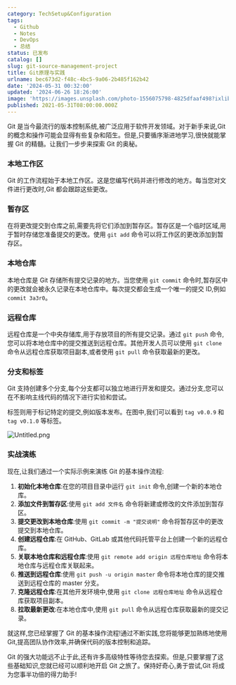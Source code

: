 ```yaml
---
category: TechSetup&Configuration
tags:
  - Github
  - Notes
  - DevOps
  - 总结
status: 已发布
catalog: []
slug: git-source-management-project
title: Git原理与实践
urlname: bec673d2-f48c-4bc5-9a06-2b485f162b42
date: '2024-05-31 00:32:00'
updated: '2024-06-26 18:26:00'
image: 'https://images.unsplash.com/photo-1556075798-4825dfaaf498?ixlib=rb-4.0.3&q=85&fm=jpg&crop=entropy&cs=srgb'
published: 2021-05-31T08:00:00.000Z
---
```


Git 是当今最流行的版本控制系统,被广泛应用于软件开发领域。对于新手来说,Git 的概念和操作可能会显得有些复杂和陌生。但是,只要循序渐进地学习,很快就能掌握 Git 的精髓。让我们一步步来探索 Git 的奥秘。


### 本地工作区


Git 的工作流程始于本地工作区。这是您编写代码并进行修改的地方。每当您对文件进行更改时,Git 都会跟踪这些更改。


### 暂存区


在将更改提交到仓库之前,需要先将它们添加到暂存区。暂存区是一个临时区域,用于暂时存储您准备提交的更改。使用 `git add` 命令可以将工作区的更改添加到暂存区。


### 本地仓库


本地仓库是 Git 存储所有提交记录的地方。当您使用 `git commit` 命令时,暂存区中的更改就会被永久记录在本地仓库中。每次提交都会生成一个唯一的提交 ID,例如 `commit 3a3r0`。


### 远程仓库


远程仓库是一个中央存储库,用于存放项目的所有提交记录。通过 `git push` 命令,您可以将本地仓库中的提交推送到远程仓库。其他开发人员可以使用 `git clone` 命令从远程仓库获取项目副本,或者使用 `git pull` 命令获取最新的更改。


### 分支和标签


Git 支持创建多个分支,每个分支都可以独立地进行开发和提交。通过分支,您可以在不影响主线代码的情况下进行实验和尝试。


标签则用于标记特定的提交,例如版本发布。在图中,我们可以看到 `tag v0.0.9` 和 `tag v0.1.0` 等标签。


![Untitled.png](https://prod-files-secure.s3.us-west-2.amazonaws.com/5d24fe63-e567-4804-86f9-9fdc62e13082/77b77e01-3aab-4add-bdbd-7f489727861d/Untitled.png?X-Amz-Algorithm=AWS4-HMAC-SHA256&X-Amz-Content-Sha256=UNSIGNED-PAYLOAD&X-Amz-Credential=ASIAZI2LB466TIXZRHTW%2F20250319%2Fus-west-2%2Fs3%2Faws4_request&X-Amz-Date=20250319T213420Z&X-Amz-Expires=3600&X-Amz-Security-Token=IQoJb3JpZ2luX2VjECUaCXVzLXdlc3QtMiJHMEUCIQD88%2BqbW2LdNXzt8w0yLoT%2F7unl9brvqTLkx7xhs2AHtAIgBnvDKZUg%2FsSxfqMV0WrKDFlU6bVTJ46rAY4JlDAGFm8q%2FwMIfhAAGgw2Mzc0MjMxODM4MDUiDINhrzQAlheJSbwSgCrcA18QhI98CN1xMSwDBduozmhZeZXQa3JCuFARgpR46yMaSgoWMNjkORLW9szddxlP0thlbvFKdjLwPrMamPsdNro3KKj5iU1pi4VXVk6%2B1%2Fnksmp2vM5fhfRZMKj8x5sW%2F2fVaDs4AGIi3AAJDVWM2PipYWhBJzC6uRnhJxDqLsGJ4nyED%2Fu3ImZzCCVQlslKIyXTDt1Bu7xC9xpEn1NkANIFU%2FBj8n%2BPjmsN%2FC1LmBiDCU%2FRkFlXXgpEnYxgXNg8vVds5KYUOrWe4mlgp0OCLof6esAFYSxOw8itxt0m3oxJ3ALFX08l7OEHkJSDcEJxFoOOZ9Z2iL0v78LnulrJNdx19vxB0BocuyW%2Bhe4cXDCL5rGiOCDA4kn0y2DCwR3LFKg79fOCcWOWYYTZxKhLiqSfqVF6sDBO%2FH8q6gl1zSOyMG0cMOlIftlm0hxDOS6UjtFojXl4Z3MIAymAR%2B3qTLTzS1EuytdHRKES%2BeRc4fiYCGRJ8RfSPnDzIkUxRhYjgk2ULWtiEwfaV2jnrVYU9b0D%2BtO9aeHLqMp%2BYvDCLCXW0HIggZ76homXNmJ%2FHkK482JxAWN5Jz2p0nXw56AwahXuvkNf3BZUe5Dl7cnwORSsSSA8o5wRVnD0qlODMPTj7L4GOqUBHJEujMW9b8bVjTLmrKuuZgejSvHu%2Bh9cpXwf%2FLhYk5iy1un1cMd60EBcwqKxqv%2FbFtKg5rJBPHnqvJvl2OvpCP2MXIVDrC1%2BNfEQN21P%2BBPpfUS%2BjLOD7AlErxdm5oblOCNRMCb9mJ%2BhS2hiAWHvwstJ9jky%2FSjFywTZSfKEoF2PKJ1aNyV29ZdTlSo6liT%2F%2BJCdOeMnGE2u8VL0WAC7LfhB3SRZ&X-Amz-Signature=a1255905fbc7d49d953dd568aa0d03300e469ab8af039943bf518ff694054414&X-Amz-SignedHeaders=host&x-id=GetObject)


### 实战演练


现在,让我们通过一个实际示例来演练 Git 的基本操作流程:

1. **初始化本地仓库**:在您的项目目录中运行 `git init` 命令,创建一个新的本地仓库。
2. **添加文件到暂存区**:使用 `git add 文件名` 命令将新建或修改的文件添加到暂存区。
3. **提交更改到本地仓库**:使用 `git commit -m "提交说明"` 命令将暂存区中的更改提交到本地仓库。
4. **创建远程仓库**:在 GitHub、GitLab 或其他代码托管平台上创建一个新的远程仓库。
5. **关联本地仓库和远程仓库**:使用 `git remote add origin 远程仓库地址` 命令将本地仓库与远程仓库关联起来。
6. **推送到远程仓库**:使用 `git push -u origin master` 命令将本地仓库的提交推送到远程仓库的 master 分支。
7. **克隆远程仓库**:在其他开发环境中,使用 `git clone 远程仓库地址` 命令从远程仓库获取项目副本。
8. **拉取最新更改**:在本地仓库中,使用 `git pull` 命令从远程仓库获取最新的提交记录。

就这样,您已经掌握了 Git 的基本操作流程!通过不断实践,您将能够更加熟练地使用 Git,提高团队协作效率,并确保代码的版本控制和追踪。


Git 的强大功能远不止于此,还有许多高级特性等待您去探索。但是,只要掌握了这些基础知识,您就已经可以顺利地开启 Git 之旅了。保持好奇心,勇于尝试,Git 将成为您事半功倍的得力助手!

